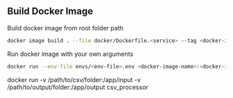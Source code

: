 
## Build Docker Image
Build docker image from root folder path
```sh
docker image build . --file docker/Dockerfile.<service> --tag <docker-image-name>:<docker-image-tag> --no-cache 
```

Run docker image with your own arguments
```sh
docker run --env-file envs/<env-file>.env <docker-image-name>:<docker-image-tag> 
```


docker run -v /path/to/csv/folder:/app/input -v /path/to/output/folder:/app/output csv_processor
